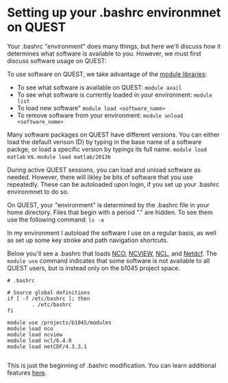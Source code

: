# Setting up your .bashrc environmnet on QUEST

Your .bashrc "environment" does many things, but here we'll discuss how it determines what software is available to you. However, we must first discuss software usage on QUEST:

To use software on QUEST, we take advantage of the [module libraries](https://kb.northwestern.edu/quest-software):
* To see what software is available on QUEST: `module avail`
* To see what software is currently loaded in your environment: `module list`
* To load new software" `module load <software_name>`
* To remove software from your environment: `module unload <software_name>`

Many software packages on QUEST have different versions. You can either load the default verison (D) by typing in the base name of a software packge, or load a specific version by typings its full name. `module load matlab` vs. `module load matlab/2013b`

During active QUEST sessions, you can load and unload software as needed. However, there will likley be bits of software that you use repeatedly. These can be autoloaded upon login, if you set up your .bashrc environmnet to do so. 

On QUEST, your "environment" is determined by the .bashrc file in your home directory. Files that begin with a period "." are hidden. To see them use the following command: `ls -a`

In my environment I autoload the software I use on a regular basis, as well as set up some key stroke and path navigation shortcuts.





Below you'll see a .bashrc that loads [NCO](http://nco.sourceforge.net), [NCVIEW](http://meteora.ucsd.edu/~pierce/ncview_home_page.html), [NCL](https://www.ncl.ucar.edu), and [Netdcf](https://www.unidata.ucar.edu/software/netcdf/docs/). The `module use` command indicates that some software is not available to all QUEST users, but is instead only on the b1045 project space. 

```
# .bashrc

# Source global definitions
if [ -f /etc/bashrc ]; then
        . /etc/bashrc
fi

module use /projects/b1045/modules
module load nco
module load ncview
module load ncl/6.4.0
module load netCDF/4.3.3.1


```

This is just the beginning of .bashrc modification. You can learn additional features [here](http://www.linuxfromscratch.org/blfs/view/7.8/postlfs/profile.html). 
